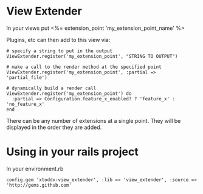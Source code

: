 View Extender
=============

In your views put
    <%= extension_point 'my_extension_point_name' %>

Plugins, etc can then add to this view via:

    # specify a string to put in the output
    ViewExtender.register('my_extension_point', "STRING TO OUTPUT")

    # make a call to the render method at the specified point
    ViewExtender.register('my_extension_point', :partial => 'partial_file')

    # dynamically build a render call
    ViewExtender.register('my_extension_point') do
      :partial => Configuration.feature_x_enabled? ? 'feature_x' : 'no_feature_x'
    end

There can be any number of extensions at a single point.  They will be
displayed in the order they are added.

Using in your rails project
===========================

In your environment.rb

    config.gem 'xtoddx-view_extender', :lib => 'view_extender', :source => 'http://gems.github.com'
